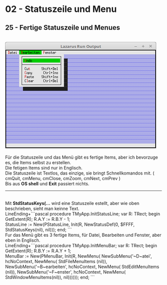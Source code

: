 # 02 - Statuszeile und Menu
## 25 - Fertige Statuszeile und Menues
<br>
<img src="image.png" alt="Selfhtml"><br><br>
Für die Statuszeile und das Menü gibt es fertige Items, aber ich bevorzuge es, die Items selbst zu erstellen.<br>
Die fetigen Items sind nur in Englisch.<br>
Die Statuszeile ist Textlos, das einzige, sie bringt Schnellkomandos mit. ( cmQuit, cmMenu, cmClose, cmZoom, cmNext, cmPrev )<br>
Bis aus <b>OS shell</b> und <b>Exit</b> passiert nichts.<br>
<hr><br>
Mit <b>StdStatusKeys(...</b> wird eine Statuszeile estellt, aber wie oben beschrieben, sieht man keinne Text.<br>
LineEnding+```pascal
  procedure TMyApp.InitStatusLine;
  var
    R: TRect;
  begin
    GetExtent(R);
    R.A.Y := R.B.Y - 1;
<br>
    StatusLine := New(PStatusLine, Init(R, NewStatusDef(0, $FFFF, StdStatusKeys(nil), nil)));
  end;
```
<br>
Fur das Menü gibt es 3 fertige Items, für Datei, Bearbeiten und Fenster, aber eben in Englisch.<br>
LineEnding+```pascal
  procedure TMyApp.InitMenuBar;
  var
    R: TRect;
  begin
    GetExtent(R);
    R.B.Y := R.A.Y + 1;
<br>
    MenuBar := New(PMenuBar, Init(R, NewMenu(
      NewSubMenu('~D~atei', hcNoContext, NewMenu(
        StdFileMenuItems (nil)),
      NewSubMenu('~B~earbeiten', hcNoContext, NewMenu(
         StdEditMenuItems (nil)),
      NewSubMenu('~F~enster', hcNoContext, NewMenu(
        StdWindowMenuItems(nil)), nil))))));
  end;
```
<br>

